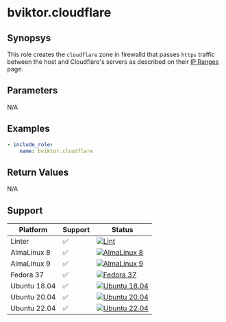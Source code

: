 # bviktor.cloudflare

## Synopsys

This role creates the `cloudflare` zone in firewalld that passes `https` traffic
between the host and Cloudflare's servers as described on their
[IP Ranges](https://www.cloudflare.com/ips/) page.

## Parameters

N/A

## Examples

```yml
- include_role:
    name: bviktor.cloudflare
```

## Return Values

N/A

## Support

| Platform | Support | Status |
|---|---|---|
| Linter | ✅ | [![Lint](https://github.com/noobient/ansible-cloudflare/actions/workflows/lint.yml/badge.svg)](https://github.com/noobient/ansible-cloudflare/actions/workflows/lint.yml) |
| AlmaLinux 8 | ✅ | [![AlmaLinux 8](https://github.com/noobient/ansible-cloudflare/actions/workflows/almalinux-8.yml/badge.svg)](https://github.com/noobient/ansible-cloudflare/actions/workflows/almalinux-8.yml) |
| AlmaLinux 9 | ✅ | [![AlmaLinux 9](https://github.com/noobient/ansible-cloudflare/actions/workflows/almalinux-9.yml/badge.svg)](https://github.com/noobient/ansible-cloudflare/actions/workflows/almalinux-9.yml) |
| Fedora 37 | ✅ | [![Fedora 37](https://github.com/noobient/ansible-cloudflare/actions/workflows/fedora-37.yml/badge.svg)](https://github.com/noobient/ansible-cloudflare/actions/workflows/fedora-37.yml) |
| Ubuntu 18.04 | ✅ | [![Ubuntu 18.04](https://github.com/noobient/ansible-cloudflare/actions/workflows/ubuntu-18.04.yml/badge.svg)](https://github.com/noobient/ansible-cloudflare/actions/workflows/ubuntu-18.04.yml) |
| Ubuntu 20.04 | ✅ | [![Ubuntu 20.04](https://github.com/noobient/ansible-cloudflare/actions/workflows/ubuntu-20.04.yml/badge.svg)](https://github.com/noobient/ansible-cloudflare/actions/workflows/ubuntu-20.04.yml) |
| Ubuntu 22.04 | ✅ | [![Ubuntu 22.04](https://github.com/noobient/ansible-cloudflare/actions/workflows/ubuntu-22.04.yml/badge.svg)](https://github.com/noobient/ansible-cloudflare/actions/workflows/ubuntu-22.04.yml) |
